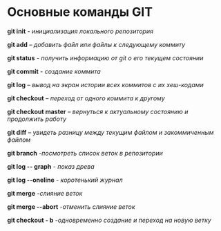 # Основные команды GIT

**git init** *- инициализация локального репозитория*

**git add** *– добавить файл или файлы к следующему коммиту*

**git status** *- получить информацию от git о его текущем состоянии*

**git commit** *- создание коммита*

**git log** *– вывод на экран истории всех коммитов с их хеш-кодами*

**git checkout** *– переход от одного коммита к другому*

**git checkout master** *– вернуться к актуальному состоянию и продолжить работу*

**git diff** *– увидеть разницу между текущим файлом и закоммиченным файлом*

**git branch** *-посмотреть список веток в репозитории*

**git log -- graph** *- показ древа*

**git log --oneline** *- коротенький журнал*

**git merge** *-слияние веток*

**git merge --abort** *-отменить слияние веток*

**git checkout - b** *-одновременно создание и переход на новую ветку*
